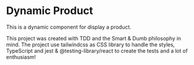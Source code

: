 # Dynamic Product

This is a dynamic component for display a product. 

This project was created with TDD and the Smart & Dumb philosophy in mind. The project use tailwindcss as CSS library to handle the styles, TypeScript and jest & @testing-library/react to create the tests and a lot of enthusiasm!
